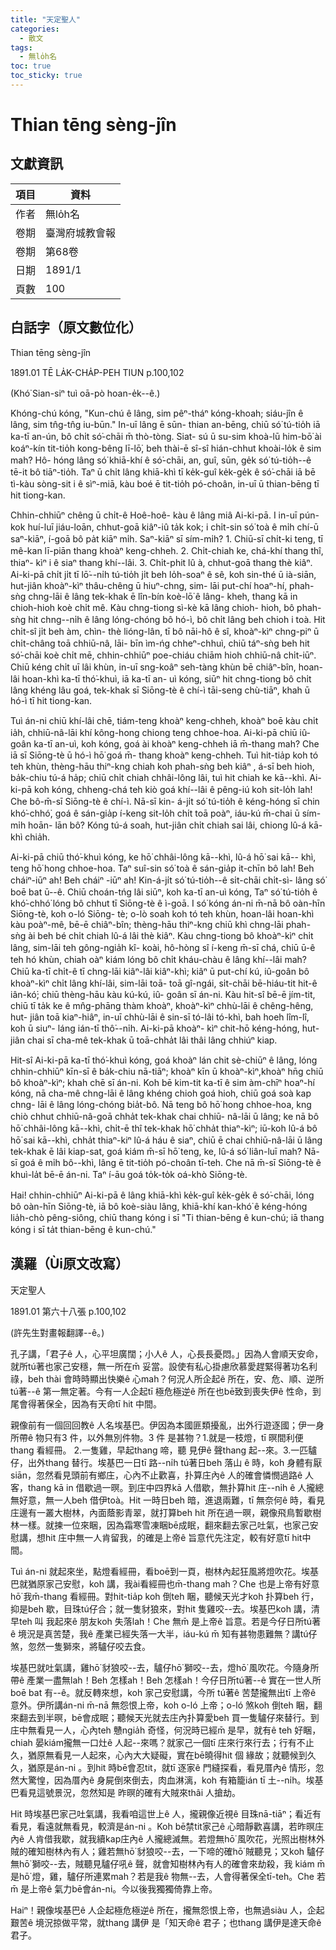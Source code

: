 ```yaml
---
title: "天定聖人"
categories:
  - 散文
tags:
  - 無lo̍h名
toc: true
toc_sticky: true
---
```


# Thian tēng sèng-jîn

## 文獻資訊

| 項目 | 資料 |
|---|---|
| 作者 | 無lo̍h名 |
| 卷期 | 臺灣府城教會報 |
| 卷期 | 第68卷 |
| 日期 | 1891/1 |
| 頁數 | 100 |

## 白話字（原文數位化）

Thian tēng sèng-jîn

1891.01 TĒ LA̍K-CHA̍P-PEH TIUN p.100,102

(Khó͘ Sian-siⁿ tuì oā-pò hoan-e̍k--ê.)

Khóng-chú kóng, "Kun-chú ê lâng, sim pêⁿ-tháⁿ kóng-khoah; siáu-jîn ê lâng, sim tn̂g-tn̂g iu-būn." In-uī lâng ē sūn- thian an-bēng, chiū só͘ tú-tio̍h iā ka-tī an-ún, bô chi̍t só͘-chāi m̄ thò-tòng. Siat- sú ū su-sim khoà-lū him-bō͘ ài koáⁿ-kín tit-tio̍h kong-bêng lī-lō͘, beh thài-ē sî-sî hián-chhut khoài-lo̍k ê sim mah? Hô- hóng lâng só͘ khiā-khí ê só͘-chāi, an, guî, sūn, ge̍k só͘ tú-tio̍h--ê tē-it bô tiāⁿ-tio̍h. Taⁿ ū chi̍t lâng khiā-khì tī ke̍k-guî ke̍k-ge̍k ê só͘-chāi iā bē tì-kàu sòng-sit i ê sìⁿ-miā, kàu boé ē tit-tio̍h pó-choân, in-uī ū thian-bēng tī hit tiong-kan.

Chhin-chhiūⁿ chêng ū chi̍t-ê Hoê-hoê- kàu ê lâng miâ Ai-ki-pā. I in-uī pún- kok huí-luī jiáu-loān, chhut-goā kiâⁿ-iû ta̍k kok; i chi̍t-sin só͘ toà ê mi̍h chí-ū saⁿ-kiāⁿ, í-goā bô pa̍t kiāⁿ mi̍h. Saⁿ-kiāⁿ sī sím-mi̍h? 1. Chiū-sī chi̍t-ki teng, tī mê-kan lī-piān thang khoàⁿ keng-chheh. 2. Chi̍t-chiah ke, chá-khí thang thî, thiaⁿ- kìⁿ i ê siaⁿ thang khí--lâi. 3. Chi̍t-phit lû à, chhut-goā thang thè kiâⁿ. Ai-ki-pā chi̍t ji̍t tī lō͘--ni̍h tú-tio̍h ji̍t beh lo̍h-soaⁿ ê sê, koh sin-thé ū ià-siān, hut-jiân khoàⁿ-kìⁿ thâu-chêng ū hiuⁿ-chng, sim- lāi put-chí hoaⁿ-hí, phah-sǹg chng-lāi ê lâng tek-khak ē lîn-bín koè-lō͘ ê lâng- kheh, thang kā in chioh-hioh koè chi̍t mê. Kàu chng-tiong sì-kè kā lâng chioh- hioh, bô phah-sǹg hit chng--ni̍h ê lâng lóng-chóng bô hó-ì, bô chi̍t lâng beh chioh i toà. Hit chi̍t-sî ji̍t beh àm, chìn- thè lióng-lân, tī bô nāi-hô ê sî, khoàⁿ-kìⁿ chng-piⁿ ū chi̍t-châng toā chhiū-nâ, lāi- bīn ìm-ńg chheⁿ-chhuì, chiū táⁿ-sǹg beh hit só͘-chāi koè chi̍t mē, chhin-chhiūⁿ poe-chiáu chiām hioh chhiū-nâ chi̍t-iūⁿ. Chiū kéng chi̍t uī lâi khùn, in-uī sng-koâⁿ seh-tàng khùn bē chiâⁿ-bîn, hoan- lâi hoan-khì ka-tī thó͘-khuì, iā ka-tī an- uì kóng, siūⁿ hit chng-tiong bô chi̍t lâng khéng lâu goá, tek-khak sī Siōng-tè ê chí-ì tāi-seng chù-tiāⁿ, khah ū hó-ì tī hit tiong-kan.

Tuì án-ni chiū khí-lâi chē, tiám-teng khoàⁿ keng-chheh, khoàⁿ boē kàu chi̍t ia̍h, chhiū-nâ-lāi khí kông-hong chiong teng chhoe-hoa. Ai-ki-pā chiū iû-goân ka-tī an-uì, koh kóng, goá ài khoàⁿ keng-chheh iā m̄-thang mah? Che iā sī Siōng-tè ū hó-ì hō͘ goá m̄- thang khoàⁿ keng-chheh. Tuì hit-tia̍p koh tó teh khùn, thèng-hāu thiⁿ-kng chiah koh phah-sǹg beh kiâⁿ , á-sī beh hioh, ba̍k-chiu tú-á ha̍p; chiū chi̍t chiah chhâi-lông lâi, tuì hit chiah ke kā--khì. Ai-ki-pā koh kóng, chheng-chá teh kiò goá khí--lâi ê pêng-iú koh sit-lo̍h lah! Che bô-m̄-sī Siōng-tè ê chí-ì. Nā-sī kin- á-ji̍t só͘ tú-tio̍h ê kéng-hóng sī chin khó͘-chhó͘, goá ê sán-gia̍p í-keng sit-lo̍h chi̍t toā poàⁿ, iáu-kú m̄-chai ū sím-mi̍h hoān- lān bô? Kóng tú-á soah, hut-jiân chi̍t chiah sai lâi, chiong lû-á kā-khì chia̍h.

Ai-ki-pā chiū thó͘-khuì kóng, ke hō͘ chhâi-lông kā--khì, lû-á hō͘ sai kā-- khì, teng hō͘ hong chhoe-hoa. Taⁿ suî-sin só͘ toà ê sán-gia̍p it-chīn bô lah! Beh cháiⁿ-iūⁿ ah! Beh cháiⁿ -iūⁿ ah! Kin-á-ji̍t só͘ tú-tio̍h--ê si̍t-chāi chi̍t-sì- lâng só͘ boē bat ū--ê. Chiū choán-tńg lâi siūⁿ, koh ka-tī an-uì kóng, Taⁿ só͘ tú-tio̍h ê khó͘-chhó͘ lóng bô chhut tī Siōng-tè ê ì-goā. I só͘ kóng án-ni m̄-nā bô oàn-hīn Siōng-tè, koh o-ló Siōng- tè; o-lò soah koh tó teh khùn, hoan-lâi hoan-khì kàu poàⁿ-mê, bē-ē chiâⁿ-bîn; thèng-hāu thiⁿ-kng chiū khì chng-lāi phah-sǹg ài beh bé chi̍t chiah lû-á lâi thè kiâⁿ. Kàu chng-tiong bô khoàⁿ-kìⁿ chi̍t lâng, sim-lāi teh gông-ngia̍h kî- koài, hô-hòng sî í-keng m̄-sī chá, chiū ū-ê teh hó khùn, chiah oàⁿ kiám lóng bô chi̍t kháu-chàu ê lâng khí--lâi mah? Chiū ka-tī chi̍t-ê tī chng-lāi kiâⁿ-lâi kiâⁿ-khì; kiâⁿ ū put-chí kú, iû-goân bô khoàⁿ-kìⁿ chi̍t lâng khí-lâi, sim-lāi toā- toā gî-ngái, si̍t-chāi bē-hiáu-tit hit-ê iân-kó͘; chiū thèng-hāu kàu kú-kú, iû- goân sī án-ni. Kàu hit-sî bē-ē jím-tit, chiū tī ta̍k ke ê mn̂g-phāng thàm khoàⁿ, khoàⁿ-kìⁿ chhù-lāi ê chêng-hêng, hut- jiân toā kiaⁿ-hiâⁿ, in-uī chhù-lāi ê sin-sī tó-lâi tó-khì, bah hoeh lîm-lî, koh ū siuⁿ- láng ián-tī thô͘--ni̍h. Ai-ki-pā khoàⁿ- kìⁿ chit-hō kéng-hóng, hut-jiân chai sī cha-mê tek-khak ū toā-chha̍t lâi thâi lâng chhiúⁿ kiap.

Hit-sî Ai-ki-pā ka-tī thó͘-khuì kóng, goá khoàⁿ lán chit sè-chiūⁿ ê lâng, lóng chhin-chhiūⁿ kīn-sī ê ba̍k-chiu nā-tiāⁿ; khoàⁿ kīn ū khoàⁿ-kìⁿ,khoàⁿ hn̄g chiū bô khoàⁿ-kìⁿ; khah chē sī án-ni. Koh bē kim-tit ka-tī ê sim àm-chīⁿ hoaⁿ-hí kóng, nā cha-mê chng-lāi ê lâng khéng chioh goá hioh, chiū goá soà kap chng- lāi ê lâng lóng-chóng bia̍t-bô. Nā teng bô hō͘ hong chhoe-hoa, kng chiò chhut chhiū-nâ-goā chha̍t tek-khak chai chhiū- nâ-lāi ū lâng; ke nā bô hō͘ chhâi-lông kā--khì, chi̍t-ē thî tek-khak hō͘ chha̍t thiaⁿ-kìⁿ; iū-koh lû-á bô hō͘ sai kā--khì, chha̍t thiaⁿ-kiⁿ lû-á háu ê siaⁿ, chiū ē chai chhiū-nâ-lāi ū lâng tek-khak ē lâi kiap-sat, goá kiám m̄-sī hō͘ teng, ke, lû-á só͘ liân-luī mah? Nā-sī goá ê mi̍h bô--khì, lâng ē tit-tio̍h pó-choân tī-teh. Che nā m̄-sī Siōng-tè ê khuì-la̍t bē-ē án-ni. Taⁿ í-āu goá to̍k-to̍k oá-khò Siōng-tè.

Hai! chhin-chhiūⁿ Ai-ki-pā ê lâng khiā-khì ke̍k-guî ke̍k-ge̍k ê só͘-chāi, lóng bô oàn-hīn Siōng-tè, iā bô koè-siàu lâng, khiā-khí kan-khó͘ ê kéng-hóng lia̍h-chò pêng-siông, chiū thang kóng i sī "Ti thian-bēng ê kun-chú; iā thang kóng i sī ta̍t thian-bēng ê kun-chú."

## 漢羅（Ùi原文改寫）

天定聖人

1891.01 第六十八張 p.100,102

(許先生對畫報翻譯--ê。)

孔子講，「君子ê 人，心平坦廣闊；小人ê 人，心長長憂悶。」因為人會順天安命，就所tú著也家己安穩，無一所在m̄ 妥當。設使有私心掛慮欣慕愛趕緊得著功名利祿，beh thài 會時時顯出快樂ê 心mah？何況人所企起ê 所在，安、危、順、逆所tú著--ê 第一無定著。今有一人企起tī 極危極逆ê 所在也bē致到喪失伊ê 性命，到尾會得著保全，因為有天命tī hit 中間。

親像前有一個回回教ê 人名埃基巴。伊因為本國匪類擾亂，出外行遊逐國；伊一身所帶ê 物只有3 件，以外無別件物。3 件 是甚物？1.就是一枝燈，tī 暝間利便thang 看經冊。 2.一隻雞，早起thang 啼，聽 見伊ê 聲thang 起--來。3.一匹驢仔，出外thang 替行。埃基巴一日tī 路--ni̍h tú著日beh 落山 ê 時，koh 身體有厭siān，忽然看見頭前有鄉庄，心內不止歡喜，扑算庄內ê 人的確會憐憫過路ê 人客，thang kā in 借歇過一暝。到庄中四界kā 人借歇，無扑算hit 庄--ni̍h ê 人攏總無好意，無一人beh 借伊toà。Hit 一時日beh 暗，進退兩難，tī 無奈何ê 時，看見庄邊有一叢大樹林，內面蔭影青翠，就打算beh hit 所在過一暝，親像飛鳥暫歇樹林一樣。就揀一位來睏，因為霜寒雪凍睏bē成眠，翻來翻去家己吐氣，也家己安慰講，想hit 庄中無一人肯留我，的確是上帝ê 旨意代先注定，較有好意tī hit中間。

Tuì án-ni 就起來坐，點燈看經冊，看boē到一頁，樹林內起狂風將燈吹花。埃基巴就猶原家己安慰，koh 講，我ài看經冊也m̄-thang mah？Che 也是上帝有好意hō͘ 我m̄-thang 看經冊。對hit-tia̍p koh 倒teh 睏，聽候天光才koh 扑算beh 行，抑是beh 歇，目珠tú仔合；就一隻豺狼來，對hit 隻雞咬--去。埃基巴koh 講，清早teh 叫 我起來ê 朋友koh 失落lah！Che 無m̄ 是上帝ê 旨意。若是今仔日所tú著ê 境況是真苦楚，我ê 產業已經失落一大半，iáu-kú m̄ 知有甚物患難無？講tú仔煞，忽然一隻獅來，將驢仔咬去食。

埃基巴就吐氣講，雞hō͘ 豺狼咬--去，驢仔hō͘ 獅咬--去，燈hō͘ 風吹花。今隨身所帶ê 產業一盡無lah！Beh 怎樣ah！Beh 怎樣ah！今仔日所tú著--ê 實在一世人所boē bat 有--ê。就反轉來想，koh 家己安慰講，今所 tú著ê 苦楚攏無出tī 上帝ê 意外。伊所講án-ni m̄-nā 無怨恨上帝，koh o-ló 上帝；o-ló 煞koh 倒teh 睏，翻來翻去到半暝，bē會成眠；聽候天光就去庄內扑算愛beh 買一隻驢仔來替行。到庄中無看見一人，心內teh 戇ngia̍h 奇怪，何況時已經m̄ 是早，就有ê teh 好睏，chiah 晏kiám攏無一口灶ê 人起--來嗎？就家己一個tī 庄來行來行去；行有不止久，猶原無看見一人起來，心內大大疑礙，實在bē曉得hit 個 緣故；就聽候到久久，猶原是án-ni 。到hit 時bē會忍tit，就tī 逐家ê 門縫探看，看見厝內ê 情形，忽然大驚惶，因為厝內ê 身屍倒來倒去，肉血淋漓，koh 有箱籠ián tī 土--ni̍h。埃基巴看見這號景況，忽然知是 昨暝的確有大賊來thâi 人搶劫。

Hit 時埃基巴家己吐氣講，我看咱這世上ê 人，攏親像近視ê 目珠nā-tiāⁿ；看近有看見，看遠就無看見，較濟是án-ni 。Koh bē禁tit家己ê 心暗靜歡喜講，若昨暝庄內ê 人肯借我歇，就我續kap庄內ê 人攏總滅無。若燈無hō͘ 風吹花，光照出樹林外賊的確知樹林內有人；雞若無hō͘ 豺狼咬--去，一下啼的確hō͘ 賊聽見；又koh 驢仔無hō͘ 獅咬--去，賊聽見驢仔吼ê 聲，就會知樹林內有人的確會來劫殺，我 kiám m̄ 是hō͘ 燈，雞，驢仔所連累mah？若是我ê 物無--去，人會得著保全tī-teh。Che 若m̄ 是上帝ê 氣力bē會án-ni。今以後我獨獨倚靠上帝。

Haiⁿ！親像埃基巴ê 人企起極危極逆ê 所在，攏無怨恨上帝，也無過siàu 人，企起艱苦ê 境況掠做平常，就thang 講伊 是「知天命ê 君子；也thang 講伊是達天命ê 君子。
